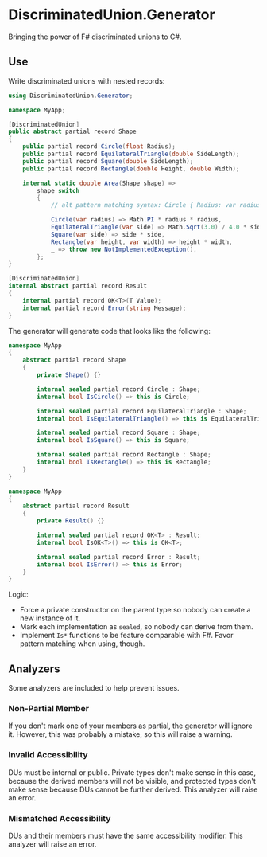 # DiscriminatedUnion.Generator
Bringing the power of F# discriminated unions to C#.

## Use
Write discriminated unions with nested records:
```cs
using DiscriminatedUnion.Generator;

namespace MyApp;

[DiscriminatedUnion]
public abstract partial record Shape
{
    public partial record Circle(float Radius);
    public partial record EquilateralTriangle(double SideLength);
    public partial record Square(double SideLength);
    public partial record Rectangle(double Height, double Width);

    internal static double Area(Shape shape) =>
        shape switch
        {
            // alt pattern matching syntax: Circle { Radius: var radius } => Math.PI * radius * radius,

            Circle(var radius) => Math.PI * radius * radius,
            EquilateralTriangle(var side) => Math.Sqrt(3.0) / 4.0 * side * side,
            Square(var side) => side * side,
            Rectangle(var height, var width) => height * width,
            _ => throw new NotImplementedException(),
        };
}

[DiscriminatedUnion]
internal abstract partial record Result
{
    internal partial record OK<T>(T Value);
    internal partial record Error(string Message);
}
```

The generator will generate code that looks like the following:
```cs
namespace MyApp
{
    abstract partial record Shape
    {
        private Shape() {}

        internal sealed partial record Circle : Shape;
        internal bool IsCircle() => this is Circle;

        internal sealed partial record EquilateralTriangle : Shape;
        internal bool IsEquilateralTriangle() => this is EquilateralTriangle;

        internal sealed partial record Square : Shape;
        internal bool IsSquare() => this is Square;

        internal sealed partial record Rectangle : Shape;
        internal bool IsRectangle() => this is Rectangle;
    }
}

namespace MyApp
{
    abstract partial record Result
    {
        private Result() {}

        internal sealed partial record OK<T> : Result;
        internal bool IsOK<T>() => this is OK<T>;

        internal sealed partial record Error : Result;
        internal bool IsError() => this is Error;
    }
}
```

Logic:
- Force a private constructor on the parent type so nobody can create a new instance of it.
- Mark each implementation as `sealed`, so nobody can derive from them.
- Implement `Is*` functions to be feature comparable with F#. Favor pattern matching when using, though.

## Analyzers
Some analyzers are included to help prevent issues.

### Non-Partial Member
If you don't mark one of your members as partial, the generator will ignore it. However, this was probably a mistake, so this will raise a warning.

### Invalid Accessibility
DUs must be internal or public. Private types don't make sense in this case, because the derived members will not be visible, and protected types don't make sense because DUs cannot be further derived. This analyzer will raise an error.

### Mismatched Accessibility
DUs and their members must have the same accessibility modifier. This analyzer will raise an error.